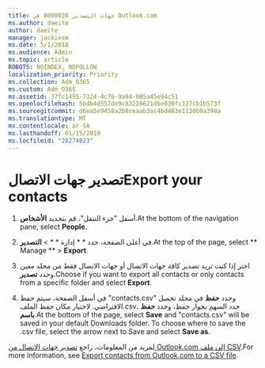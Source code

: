 ```yaml
---
title: جهات التصدير 8000020 في Outlook.com
ms.author: daeite
author: daeite
manager: jackiesm
ms.date: 5/1/2018
ms.audience: Admin
ms.topic: article
ROBOTS: NOINDEX, NOFOLLOW
localization_priority: Priority
ms.collection: Adm_O365
ms.custom: Adm_O365
ms.assetid: 37fc1455-7324-4c76-9a94-085a45e94c51
ms.openlocfilehash: 5b4b4d557de9c83228621d6e030fc127cb1b573f
ms.sourcegitcommit: d6ea5e9458a2b8ceaab3ac4bd483e1130b9a398a
ms.translationtype: MT
ms.contentlocale: ar-SA
ms.lasthandoff: 01/15/2019
ms.locfileid: "28274023"
---
```

# <a name="export-your-contacts"></a><span data-ttu-id="c4053-102">تصدير جهات الاتصال</span><span class="sxs-lookup"><span data-stu-id="c4053-102">Export your contacts</span></span>

1. <span data-ttu-id="c4053-103">أسفل "جزء التنقل"، قم بتحديد **الأشخاص**.</span><span class="sxs-lookup"><span data-stu-id="c4053-103">At the bottom of the navigation pane, select **People**.</span></span>
    
2. <span data-ttu-id="c4053-104">في أعلى الصفحة، حدد \* \* إدارة \* \* \> **التصدير**.</span><span class="sxs-lookup"><span data-stu-id="c4053-104">At the top of the page, select \*\* Manage \*\* \> **Export**.</span></span>
    
3. <span data-ttu-id="c4053-105">اختر إذا كنت تريد تصدير كافة جهات الاتصال أو جهات الاتصال فقط من مجلد معين وحدد **تصدير**.</span><span class="sxs-lookup"><span data-stu-id="c4053-105">Choose if you want to export all contacts or only contacts from a specific folder and select **Export**.</span></span> 
    
4. <span data-ttu-id="c4053-p101">في أسفل الصفحة، سيتم حفظ "contacts.csv" وحدد **حفظ** في مجلد تحميل الافتراضي. لاختيار مكان حفظ الملف.csv، حدد السهم بجوار حفظ، وحدد **حفظ باسم**.</span><span class="sxs-lookup"><span data-stu-id="c4053-p101">At the bottom of the page, select **Save** and "contacts.csv" will be saved in your default Downloads folder. To choose where to save the .csv file, select the arrow next to Save and select **Save as**.</span></span> 
    
<span data-ttu-id="c4053-108">لمزيد من المعلومات، راجع [تصدير جهات الاتصال من Outlook.com إلى ملف CSV](https://go.microsoft.com/fwlink/p/?linkid=873137).</span><span class="sxs-lookup"><span data-stu-id="c4053-108">For more information, see [Export contacts from Outlook.com to a CSV file](https://go.microsoft.com/fwlink/p/?linkid=873137).</span></span>
  

